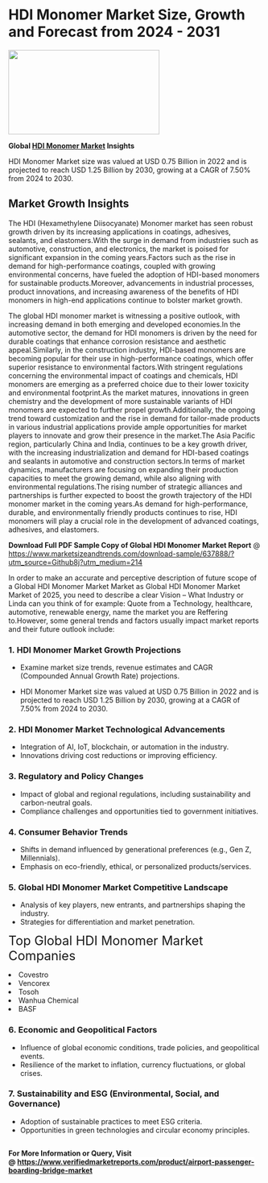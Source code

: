 <H1>HDI Monomer Market Size, Growth and Forecast from 2024 - 2031</H1><img class="aligncenter size-medium wp-image-584254" src="https://thirdeyenews.in/wp-content/uploads/2024/09/Global-Market-Research-300x168.jpeg" alt="" width="300" height="168" /><p><strong>Global&nbsp;<a href="https://www.marketsizeandtrends.com/download-sample/637888/?utm_source=Github8j?utm_medium=214">HDI Monomer Market</a> Insights</strong></p><p>HDI Monomer Market size was valued at USD 0.75 Billion in 2022 and is projected to reach USD 1.25 Billion by 2030, growing at a CAGR of 7.50% from 2024 to 2030.</p><p><h2>Market Growth Insights</h2> <p>The HDI (Hexamethylene Diisocyanate) Monomer market has seen robust growth driven by its increasing applications in coatings, adhesives, sealants, and elastomers.With the surge in demand from industries such as automotive, construction, and electronics, the market is poised for significant expansion in the coming years.Factors such as the rise in demand for high-performance coatings, coupled with growing environmental concerns, have fueled the adoption of HDI-based monomers for sustainable products.Moreover, advancements in industrial processes, product innovations, and increasing awareness of the benefits of HDI monomers in high-end applications continue to bolster market growth.</p> <p>The global HDI monomer market is witnessing a positive outlook, with increasing demand in both emerging and developed economies.In the automotive sector, the demand for HDI monomers is driven by the need for durable coatings that enhance corrosion resistance and aesthetic appeal.Similarly, in the construction industry, HDI-based monomers are becoming popular for their use in high-performance coatings, which offer superior resistance to environmental factors.With stringent regulations concerning the environmental impact of coatings and chemicals, HDI monomers are emerging as a preferred choice due to their lower toxicity and environmental footprint.As the market matures, innovations in green chemistry and the development of more sustainable variants of HDI monomers are expected to further propel growth.Additionally, the ongoing trend toward customization and the rise in demand for tailor-made products in various industrial applications provide ample opportunities for market players to innovate and grow their presence in the market.The Asia Pacific region, particularly China and India, continues to be a key growth driver, with the increasing industrialization and demand for HDI-based coatings and sealants in automotive and construction sectors.In terms of market dynamics, manufacturers are focusing on expanding their production capacities to meet the growing demand, while also aligning with environmental regulations.The rising number of strategic alliances and partnerships is further expected to boost the growth trajectory of the HDI monomer market in the coming years.As demand for high-performance, durable, and environmentally friendly products continues to rise, HDI monomers will play a crucial role in the development of advanced coatings, adhesives, and elastomers.</p> <p><span class=""><strong>Download Full PDF Sample Copy of Global HDI Monomer Market Report</strong> @ <a href="https://www.marketsizeandtrends.com/download-sample/637888/?utm_source=Github8j?utm_medium=214" target="_blank">https://www.marketsizeandtrends.com/download-sample/637888/?utm_source=Github8j?utm_medium=214</a></span></p><p>In order to make an accurate and perceptive description of future scope of a Global&nbsp;HDI Monomer Market Market as Global&nbsp;HDI Monomer Market Market of 2025, you need to describe a clear Vision &ndash; What Industry or Linda can you think of for example: Quote from a Technology, healthcare, automotive, renewable energy, name the market you are Reffering to.However, some general trends and factors usually impact market reports and their future outlook include:</p><h3>1.&nbsp;<strong>HDI Monomer Market Growth Projections</strong></h3><ul><li>Examine market size trends, revenue estimates and CAGR (Compounded Annual Growth Rate) projections.</li><li><p>HDI Monomer Market size was valued at USD 0.75 Billion in 2022 and is projected to reach USD 1.25 Billion by 2030, growing at a CAGR of 7.50% from 2024 to 2030.</p></li></ul><h3>2.&nbsp;<strong>HDI Monomer Market Technological Advancements</strong></h3><ul><li>Integration of AI, IoT, blockchain, or automation in the industry.</li><li>Innovations driving cost reductions or improving efficiency.</li></ul><h3>3.&nbsp;<strong>Regulatory and Policy Changes</strong></h3><ul><li>Impact of global and regional regulations, including sustainability and carbon-neutral goals.</li><li>Compliance challenges and opportunities tied to government initiatives.</li></ul><h3>4.&nbsp;<strong>Consumer Behavior Trends</strong></h3><ul><li>Shifts in demand influenced by generational preferences (e.g., Gen Z, Millennials).</li><li>Emphasis on eco-friendly, ethical, or personalized products/services.</li></ul><h3>5.&nbsp;<strong>Global HDI Monomer Market Competitive Landscape</strong></h3><ul><li>Analysis of key players, new entrants, and partnerships shaping the industry.</li><li>Strategies for differentiation and market penetration.</li></ul><p data-pm-slice="1 1 []"><span style="color: inherit; font-family: inherit; font-size: 25px;">Top Global HDI Monomer Market Companies</span></p><div class="" data-test-id=""><p><li>Covestro</li><li> Vencorex</li><li> Tosoh</li><li> Wanhua Chemical</li><li> BASF</li></p></div><h3>6.&nbsp;<strong>Economic and Geopolitical Factors</strong></h3><ul><li>Influence of global economic conditions, trade policies, and geopolitical events.</li><li>Resilience of the market to inflation, currency fluctuations, or global crises.</li></ul><h3>7.&nbsp;<strong>Sustainability and ESG (Environmental, Social, and Governance)</strong></h3><ul><li>Adoption of sustainable practices to meet ESG criteria.</li><li>Opportunities in green technologies and circular economy principles.</li></ul><h2><strong style="font-size: 14px;">For More Information or Query, Visit @&nbsp;</strong><a style="background-color: #ffffff; font-size: 14px;" href="https://www.marketsizeandtrends.com/report/hdi-monomer-market/" target="_blank">https://www.verifiedmarketreports.com/product/airport-passenger-boarding-bridge-market</a></h2>